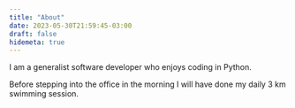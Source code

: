 ```yaml
---
title: "About"
date: 2023-05-30T21:59:45-03:00
draft: false
hidemeta: true
---
```


I am a generalist software developer who enjoys coding in Python.

Before stepping into the office in the morning I will have done my daily 3 km swimming session.
